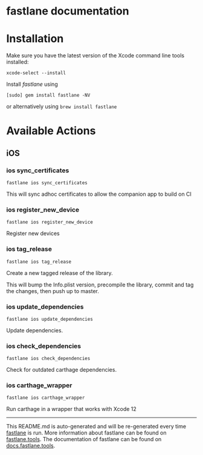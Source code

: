 fastlane documentation
================
# Installation

Make sure you have the latest version of the Xcode command line tools installed:

```
xcode-select --install
```

Install _fastlane_ using
```
[sudo] gem install fastlane -NV
```
or alternatively using `brew install fastlane`

# Available Actions
## iOS
### ios sync_certificates
```
fastlane ios sync_certificates
```
This will sync adhoc certificates to allow the companion app to build on CI
### ios register_new_device
```
fastlane ios register_new_device
```
Register new devices
### ios tag_release
```
fastlane ios tag_release
```
Create a new tagged release of the library.

This will bump the Info.plist version, precompile the library, commit and tag the changes, then push up to master.
### ios update_dependencies
```
fastlane ios update_dependencies
```
Update dependencies.
### ios check_dependencies
```
fastlane ios check_dependencies
```
Check for outdated carthage dependencies.
### ios carthage_wrapper
```
fastlane ios carthage_wrapper
```
Run carthage in a wrapper that works with Xcode 12

----

This README.md is auto-generated and will be re-generated every time [fastlane](https://fastlane.tools) is run.
More information about fastlane can be found on [fastlane.tools](https://fastlane.tools).
The documentation of fastlane can be found on [docs.fastlane.tools](https://docs.fastlane.tools).
